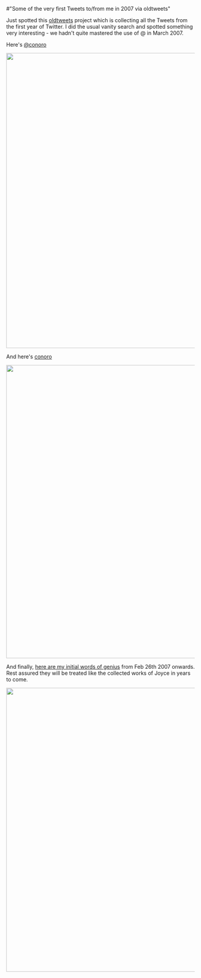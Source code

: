 #"Some of the very first Tweets to/from me in 2007 via oldtweets"

Just spotted this <a href="http://laughingmeme.org/2012/07/10/oldtweets/">oldtweets</a> project which is collecting all the Tweets from the first year of Twitter. I did the usual vanity search and spotted something very interesting - we hadn't quite mastered the use of @ in March 2007.

Here's <a href="http://kellan.io/oldtweets?q=%40conoro&amp;search=Search">@conoro</a>

<a href="http://kellan.io/oldtweets?q=%40conoro&amp;search=Search"><img class="alignnone size-full wp-image-793" title="twitteryear01_01" src="https://s3-eu-west-1.amazonaws.com/conoroneill.net/wp-content/uploads/2012/07/twitteryear01_01.png" alt="" width="645" height="788" /></a>

And here's <a href="http://kellan.io/oldtweets?q=conoro&amp;search=Search">conoro</a>

<a href="http://kellan.io/oldtweets?q=conoro&amp;search=Search"><img class="alignnone size-full wp-image-794" title="twitteryear01_02" src="https://s3-eu-west-1.amazonaws.com/conoroneill.net/wp-content/uploads/2012/07/twitteryear01_02.png" alt="" width="655" height="783" /></a>

And finally, <a href="http://kellan.io/oldtweets?q=userid%3Aconoro&amp;search=Search">here are my initial words of genius</a> from Feb 26th 2007 onwards. Rest assured they will be treated like the collected works of Joyce in years to come.

<a href="http://kellan.io/oldtweets?q=userid%3Aconoro&amp;search=Search"><img class="alignnone size-full wp-image-795" title="twitteryear01_03" src="https://s3-eu-west-1.amazonaws.com/conoroneill.net/wp-content/uploads/2012/07/twitteryear01_03.png" alt="" width="663" height="758" /></a>